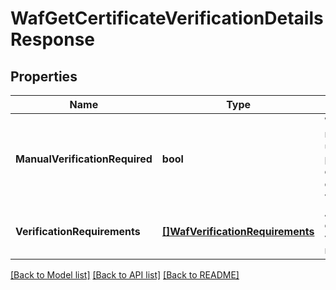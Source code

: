 # WafGetCertificateVerificationDetailsResponse

## Properties

Name | Type | Description | Notes
------------ | ------------- | ------------- | -------------
**ManualVerificationRequired** | **bool** | Whether or not the end user must provide their own certificate verification | [optional] 
**VerificationRequirements** | [**[]WafVerificationRequirements**](wafVerificationRequirements.md) | An SSL certificate&#39;s verification requirements | [optional] 

[[Back to Model list]](../README.md#documentation-for-models) [[Back to API list]](../README.md#documentation-for-api-endpoints) [[Back to README]](../README.md)


